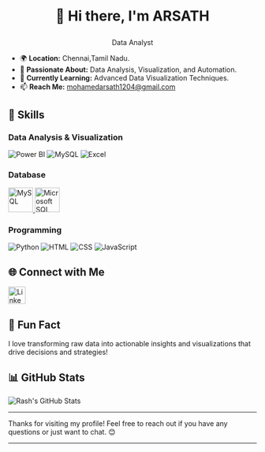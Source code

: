 # <p align = "center">👋 Hi there, I'm ARSATH

<p align="center"> 
  Data Analyst
</p>

- 🌍 **Location:** Chennai,Tamil Nadu.
- 🚀 **Passionate About:** Data Analysis, Visualization, and Automation.
- 🌱 **Currently Learning:** Advanced Data Visualization Techniques.
- 📫 **Reach Me:** mohamedarsath1204@gmail.com


## 💼 Skills

### Data Analysis & Visualization
![Power BI](https://img.icons8.com/?size=50&id=Ny0t2MYrJ70p&format=png&color=000000)
![MySQL](https://img.icons8.com/color/48/000000/mysql.png) <!-- MySQL logo -->
![Excel](https://img.icons8.com/color/48/000000/microsoft-excel-2019.png) <!-- Excel logo -->

### Database
  <!-- MySQL Icon -->
  <a href="https://www.mysql.com/" target="_blank">
    <img src="https://www.vectorlogo.zone/logos/mysql/mysql-icon.svg" alt="MySQL" style="width: 50px;" />
  </a>   
<!-- Microsoft SQL Server Icon -->
  <a href="https://www.microsoft.com/en-us/sql-server" target="_blank">
    <img src="https://img.icons8.com/?size=100&id=laYYF3dV0Iew&format=png&color=000000" alt="Microsoft SQL Server" style="width: 50px;" />
  </a>
</p>

### Programming
![Python](https://img.icons8.com/color/48/000000/python.png) <!-- Python logo -->
![HTML](https://img.icons8.com/color/48/000000/html-5.png) <!-- HTML logo -->
![CSS](https://img.icons8.com/color/48/000000/css3.png) <!-- CSS logo -->
![JavaScript](https://img.icons8.com/color/48/000000/javascript.png) <!-- JavaScript logo -->


## 🌐 Connect with Me
<a href="www.linkedin.com/in/arsath-d-687429230" target="_blank">
  <img src="https://upload.wikimedia.org/wikipedia/commons/c/ca/LinkedIn_logo_initials.png" alt="LinkedIn Logo" width="35"/>
  </a>


## 🎉 Fun Fact

I love transforming raw data into actionable insights and visualizations that drive decisions and strategies!

## 📊 GitHub Stats

![Rash's GitHub Stats](https://github-readme-stats.vercel.app/api?username=your-github-username&show_icons=true&hide_title=true&hide=prs&count_private=true&include_all_commits=true&hide_border=true&theme=dark)

---

Thanks for visiting my profile! Feel free to reach out if you have any questions or just want to chat. 😊

---

<!-- Add a footer or custom section if desired -->
